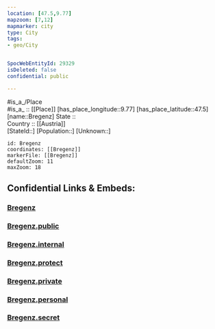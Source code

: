 ```yaml
---
location: [47.5,9.77] 
mapzoom: [7,12] 
mapmarker: city 
type: City
tags:
- geo/City


SpocWebEntityId: 29329
isDeleted: false
confidential: public

---
```

#is_a_/Place  
#is_a_ :: [[Place]] 
[has_place_longitude::9.77] 
[has_place_latitude::47.5] 
[name::Bregenz] 
State ::  
Country :: [[Austria]]  
[StateId::] 
[Population::] 
[Unknown::] 


```leaflet
id: Bregenz
coordinates: [[Bregenz]] 
markerFile: [[Bregenz]] 
defaultZoom: 11 
maxZoom: 18
```


## Confidential Links & Embeds: 

### [Bregenz](/_Standards/Earth/Continent/Europe/Europe~Central/Austria/Austrias_States/Vorarlberg/City/Bregenz.md) 

### [Bregenz.public](/_public/Earth/Continent/Europe/Europe~Central/Austria/Austrias_States/Vorarlberg/City/Bregenz.public.md) 

### [Bregenz.internal](/_internal/Earth/Continent/Europe/Europe~Central/Austria/Austrias_States/Vorarlberg/City/Bregenz.internal.md) 

### [Bregenz.protect](/_protect/Earth/Continent/Europe/Europe~Central/Austria/Austrias_States/Vorarlberg/City/Bregenz.protect.md) 

### [Bregenz.private](/_private/Earth/Continent/Europe/Europe~Central/Austria/Austrias_States/Vorarlberg/City/Bregenz.private.md) 

### [Bregenz.personal](/_personal/Earth/Continent/Europe/Europe~Central/Austria/Austrias_States/Vorarlberg/City/Bregenz.personal.md) 

### [Bregenz.secret](/_secret/Earth/Continent/Europe/Europe~Central/Austria/Austrias_States/Vorarlberg/City/Bregenz.secret.md)

